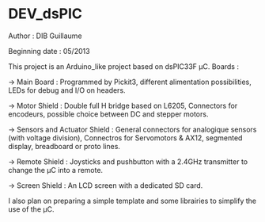 DEV_dsPIC
=========

Author : DIB Guillaume

Beginning date : 05/2013

This project is an Arduino_like project based on dsPIC33F µC.
Boards : 

-> Main Board : Programmed by Pickit3, different alimentation possibilities,
  	LEDs for debug and I/O on headers.
  	
-> Motor Shield : Double full H bridge based on L6205, Connectors for encodeurs, 
		  possible choice between DC and stepper motors.
		  
-> Sensors and Actuator Shield : General connectors for analogique sensors (with voltage division),
		Connectros for Servomotors & AX12, segmented display, breadboard or proto lines.
		
-> Remote Shield : Joysticks and pushbutton with a 2.4GHz transmitter to change the µC into a remote.

-> Screen Shield : An LCD screen with a dedicated SD card.

I also plan on preparing a simple template and some librairies to simplify the use of the µC.
